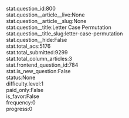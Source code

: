 stat.question_id:800  
stat.question__article__live:None  
stat.question__article__slug:None  
stat.question__title:Letter Case Permutation  
stat.question__title_slug:letter-case-permutation  
stat.question__hide:False  
stat.total_acs:5176  
stat.total_submitted:9299  
stat.total_column_articles:3  
stat.frontend_question_id:784  
stat.is_new_question:False  
status:None  
difficulty.level:1  
paid_only:False  
is_favor:False  
frequency:0  
progress:0  
